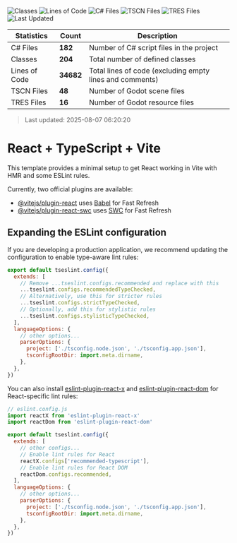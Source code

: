 <!-- STATS_BADGES_START -->
![Classes](https://img.shields.io/badge/Classes-204-blue?style=flat-square)
![Lines of Code](https://img.shields.io/badge/Lines_of_Code-34682-green?style=flat-square)
![C# Files](https://img.shields.io/badge/C%23_Files-182-orange?style=flat-square)
![TSCN Files](https://img.shields.io/badge/TSCN_Files-48-purple?style=flat-square)
![TRES Files](https://img.shields.io/badge/TRES_Files-16-red?style=flat-square)
![Last Updated](https://img.shields.io/badge/Updated-2025--08--07-lightgrey?style=flat-square)
<!-- STATS_BADGES_END -->

<!-- STATS_TABLE_START -->
| Statistics | Count | Description |
|------------|-------|--------------|
| C# Files | **182** | Number of C# script files in the project |
| Classes | **204** | Total number of defined classes |
| Lines of Code | **34682** | Total lines of code (excluding empty lines and comments) |
| TSCN Files | **48** | Number of Godot scene files |
| TRES Files | **16** | Number of Godot resource files |

> Last updated: 2025-08-07 06:20:20
<!-- STATS_TABLE_END -->

# React + TypeScript + Vite

This template provides a minimal setup to get React working in Vite with HMR and some ESLint rules.

Currently, two official plugins are available:

- [@vitejs/plugin-react](https://github.com/vitejs/vite-plugin-react/blob/main/packages/plugin-react) uses [Babel](https://babeljs.io/) for Fast Refresh
- [@vitejs/plugin-react-swc](https://github.com/vitejs/vite-plugin-react/blob/main/packages/plugin-react-swc) uses [SWC](https://swc.rs/) for Fast Refresh

## Expanding the ESLint configuration

If you are developing a production application, we recommend updating the configuration to enable type-aware lint rules:

```js
export default tseslint.config({
  extends: [
    // Remove ...tseslint.configs.recommended and replace with this
    ...tseslint.configs.recommendedTypeChecked,
    // Alternatively, use this for stricter rules
    ...tseslint.configs.strictTypeChecked,
    // Optionally, add this for stylistic rules
    ...tseslint.configs.stylisticTypeChecked,
  ],
  languageOptions: {
    // other options...
    parserOptions: {
      project: ['./tsconfig.node.json', './tsconfig.app.json'],
      tsconfigRootDir: import.meta.dirname,
    },
  },
})
```

You can also install [eslint-plugin-react-x](https://github.com/Rel1cx/eslint-react/tree/main/packages/plugins/eslint-plugin-react-x) and [eslint-plugin-react-dom](https://github.com/Rel1cx/eslint-react/tree/main/packages/plugins/eslint-plugin-react-dom) for React-specific lint rules:

```js
// eslint.config.js
import reactX from 'eslint-plugin-react-x'
import reactDom from 'eslint-plugin-react-dom'

export default tseslint.config({
  extends: [
    // other configs...
    // Enable lint rules for React
    reactX.configs['recommended-typescript'],
    // Enable lint rules for React DOM
    reactDom.configs.recommended,
  ],
  languageOptions: {
    // other options...
    parserOptions: {
      project: ['./tsconfig.node.json', './tsconfig.app.json'],
      tsconfigRootDir: import.meta.dirname,
    },
  },
})
```
